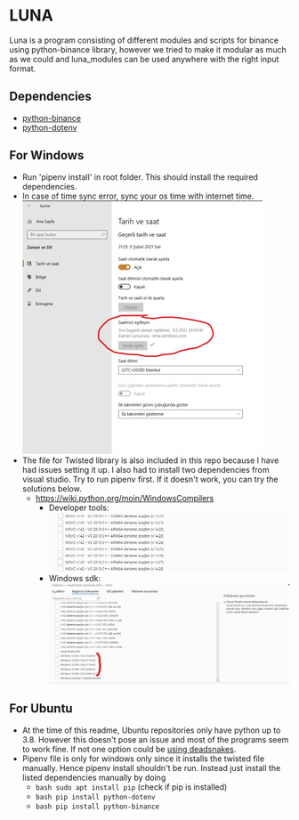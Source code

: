 # LUNA

Luna is a program consisting of different modules and scripts for binance using python-binance library, however we tried
to make it modular as much as we could and luna_modules can be used anywhere with the right input format.

## Dependencies
- [python-binance](https://github.com/sammchardy/python-binance)
- [python-dotenv](https://pypi.org/project/python-dotenv/)

## For Windows
- Run 'pipenv install' in root folder. This should install the required dependencies.
- In case of time sync error, sync your os time with internet time.
    ![windows time sync](./docs/pictures/sync%20internet%20time.png)
- The file for Twisted library is also included in this repo because I have
  had issues setting it up. I also had to install two dependencies from visual studio.
  Try to run pipenv first. If it doesn't work, you can try the solutions below.
    - https://wiki.python.org/moin/WindowsCompilers
        - Developer tools:
            ![mscv download](./docs/pictures/visual%20studio%20developer%20tools%20turkish.png)
        - Windows sdk:
            ![sdk_download](./docs/pictures/latest%20windows%2010%20sdk.png)
            
## For Ubuntu
- At the time of this readme, Ubuntu repositories only have python up to 3.8. However this doesn't pose an issue and
most of the programs seem to work fine. If not one option could be [using deadsnakes](https://launchpad.net/~deadsnakes/+archive/ubuntu/ppa).
- Pipenv file is only for windows only since it installs the twisted file manually. Hence pipenv install shouldn't be run.
Instead just install the listed dependencies manually by doing
    -  ```bash sudo apt install pip``` (check if pip is installed)
    - ```bash pip install python-dotenv```
    - ```bash pip install python-binance```
